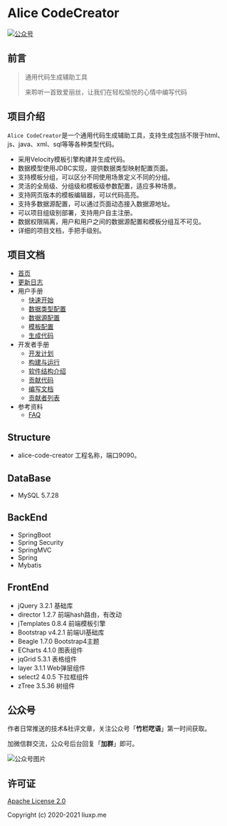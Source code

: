 # Alice CodeCreator

<p>
  <a href="#公众号"><img src="https://img.shields.io/badge/%E5%85%AC%E4%BC%97%E5%8F%B7-%E7%AB%B9%E6%A0%8F%E5%91%93%E8%AF%AD-green.svg" alt="公众号"></a>
</p>

## 前言

> 通用代码生成辅助工具
>
> 来聆听一首致爱丽丝，让我们在轻松愉悦的心情中编写代码

## 项目介绍

`Alice CodeCreator`是一个通用代码生成辅助工具，支持生成包括不限于html、js、java、xml、sql等等各种类型代码。

* 采用Velocity模板引擎构建并生成代码。
* 数据模型使用JDBC实现，提供数据类型映射配置页面。
* 支持模板分组，可以区分不同使用场景定义不同的分组。
* 灵活的全局级、分组级和模板级参数配置，适应多种场景。
* 支持网页版本的模板编辑器，可以代码高亮。
* 支持多数据源配置，可以通过页面动态接入数据源地址。
* 可以项目组级别部署，支持用户自主注册。
* 数据权限隔离，用户和用户之间的数据源配置和模板分组互不可见。
* 详细的项目文档，手把手级别。

## 项目文档

* [首页](https://creator.liuxp.me)
* [更新日志](https://creator.liuxp.me/released/)
* 用户手册
    - [快速开始](https://creator.liuxp.me/users/getting-started/)
    - [数据类型配置](https://creator.liuxp.me/users/data-type/)
    - [数据源配置](https://creator.liuxp.me/users/data-source/)
    - [模板配置](https://creator.liuxp.me/users/template/)
    - [生成代码](https://creator.liuxp.me/users/generator/)
* 开发者手册
    - [开发计划](https://creator.liuxp.me/developers/plan/)
    - [构建与运行](https://creator.liuxp.me/developers/building/)
    - [软件结构介绍](https://creator.liuxp.me/developers/framework/)
    - [贡献代码](https://creator.liuxp.me/developers/writing-code/)
    - [编写文档](https://creator.liuxp.me/developers/writing-documents/)
    - [贡献者列表](https://creator.liuxp.me/developers/contributors-of-documents/)
* 参考资料
    - [FAQ](https://creator.liuxp.me/references/FAQ/)
    
## Structure

- alice-code-creator 工程名称，端口9090。

## DataBase

- MySQL 5.7.28

## BackEnd
- SpringBoot 
- Spring Security
- SpringMVC
- Spring
- Mybatis

## FrontEnd

- jQuery 3.2.1 基础库
- director 1.2.7 前端hash路由，有改动
- jTemplates 0.8.4 前端模板引擎
- Bootstrap v4.2.1 前端UI基础库
- Beagle 1.7.0 Bootstrap4主题
- ECharts 4.1.0 图表组件
- jqGrid 5.3.1 表格组件
- layer 3.1.1 Web弹层组件
- select2 4.0.5 下拉框组件
- zTree 3.5.36 树组件

## 公众号

作者日常推送的技术&社评文章，关注公众号「**竹栏呓语**」第一时间获取。

加微信群交流，公众号后台回复「**加群**」即可。

![公众号图片](https://creator.liuxp.me/img/wechat.png)

## 许可证

[Apache License 2.0](https://github.com/lxp135/alice-code-creator/blob/master/LICENSE)

Copyright (c) 2020-2021 liuxp.me
